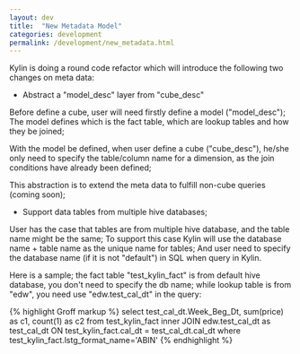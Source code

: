 ```yaml
---
layout: dev
title:  "New Metadata Model"
categories: development
permalink: /development/new_metadata.html
---
```


Kylin is doing a round code refactor which will introduce the following two changes on meta data:

* Abstract a "model_desc" layer from "cube_desc"

Before define a cube, user will need firstly define a model ("model_desc"); The model defines which is the fact table, which are lookup tables and how they be joined;

With the model be defined, when user define a cube ("cube_desc"), he/she only need to specify the table/column name for a dimension, as the join conditions have already been defined;

This abstraction is to extend the meta data to fulfill non-cube queries (coming soon);

* Support data tables from multiple hive databases;

User has the case that tables are from multiple hive database, and the table name might be the same; To support this case Kylin will use the database name + table name as the unique name for tables; And user need to specify the database name (if it is not "default") in SQL when query in Kylin. 

Here is a sample; the fact table "test_kylin_fact" is from default hive database, you don't need to specify the db name; while lookup table is from "edw", you need use "edw.test_cal_dt" in the query:

{% highlight Groff markup %}
select test_cal_dt.Week_Beg_Dt, sum(price) as c1, count(1) as c2 
 from test_kylin_fact
 inner JOIN edw.test_cal_dt as test_cal_dt
 ON test_kylin_fact.cal_dt = test_cal_dt.cal_dt 
 where test_kylin_fact.lstg_format_name='ABIN' 
{% endhighlight %}
